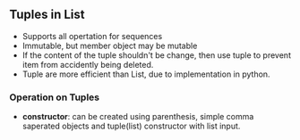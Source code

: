 Tuples in List
---

  * Supports all opertation for sequences
  * Immutable, but member object may be mutable
  * If the content of the tuple shouldn't be change, then use tuple to prevent item from accidently being deleted.
  * Tuple are more efficient than List, due to implementation in python.

### Operation on Tuples  
  * **constructor**: can be created using parenthesis, simple comma saperated objects and tuple(list) constructor with list input.
